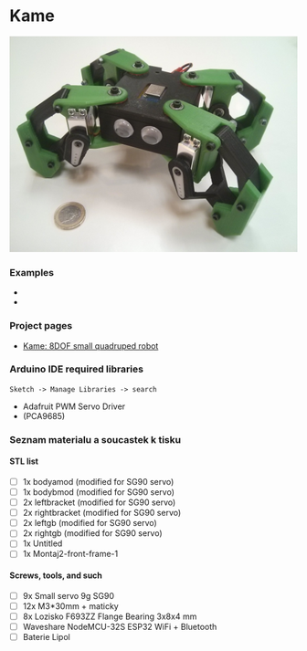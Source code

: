 # Kame

![kame](kame.jpg)

### Examples

- []()
- []()

### Project pages

- [Kame: 8DOF small quadruped robot](https://www.thingiverse.com/thing:1265766)

### Arduino IDE required libraries

```
Sketch -> Manage Libraries -> search
```

* Adafruit PWM Servo Driver
* (PCA9685)

### Seznam materialu a soucastek k tisku

#### STL list

- [ ] 1x bodyamod (modified for SG90 servo)
- [ ] 1x bodybmod (modified for SG90 servo)
- [ ] 2x leftbracket (modified for SG90 servo)
- [ ] 2x rightbracket (modified for SG90 servo)
- [ ] 2x leftgb (modified for SG90 servo)
- [ ] 2x rightgb (modified for SG90 servo)
- [ ] 1x Untitled
- [ ] 1x Montaj2-front-frame-1

#### Screws, tools, and such

- [ ] 9x Small servo 9g SG90
- [ ] 12x M3\*30mm + maticky
- [ ] 8x Lozisko F693ZZ Flange Bearing 3x8x4 mm
- [ ] Waveshare NodeMCU-32S ESP32 WiFi + Bluetooth
- [ ] Baterie Lipol